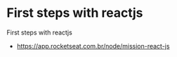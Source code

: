 # First steps with reactjs

First steps with reactjs

- https://app.rocketseat.com.br/node/mission-react-js
